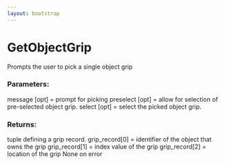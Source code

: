 ```yaml
---
layout: bootstrap
---
```


# GetObjectGrip

Prompts the user to pick a single object grip
          

### Parameters:

message [opt] = prompt for picking
preselect [opt] = allow for selection of pre-selected object grip.
select [opt] = select the picked object grip.
        

### Returns:


tuple defining a grip record.
  grip_record[0] = identifier of the object that owns the grip
  grip_record[1] = index value of the grip
  grip_record[2] = location of the grip
None on error
        


